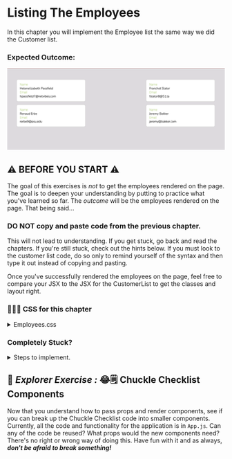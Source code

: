 # Listing The Employees
In this chapter you will implement the Employee list the same way we did the Customer list.

### Expected Outcome:
<img src="./images/repair-employee-list.png" width="700" />

## ⚠️ BEFORE YOU START ⚠️
The goal of this exercises is _not_ to get the employees rendered on the page. The goal is to deepen your understanding by putting to practice what you've learned so far. The _outcome_ will be the employees rendered on the page. That being said...

### DO NOT copy and paste code from the previous chapter.

This will not lead to understanding. If you get stuck, go back and read the chapters. If you're still stuck, check out the hints below. If you must look to the customer list code, do so only to remind yourself of the syntax and then type it out instead of copying and pasting. 

Once you've successfully rendered the employees on the page, feel free to compare your JSX to the JSX for the CustomerList to get the classes and layout right. 

### 🔸🔻🔹 CSS for this chapter
<details>
  <summary>Employees.css</summary>

  ```css
    .employees {
      display: flex;
      flex-direction: row;
      flex-wrap: wrap;
      justify-content: space-between;
      margin: 3rem;
    }

    .employees > * {
      flex-basis: 31%;
      margin: 0.5rem;
    }
  ```
</details>

### Completely Stuck?
<details>
  <summary>Steps to implement.</summary>

  1. Add function to userService to get staff users
  2. Create employees directory and add EmployeeList module
  3. Create Employees.css module and import to EmployeeList
  4. Create EmployeeList component
  5. Create a state variable to store the employees
  6. Get the employees on the initial render
  7. Map the employees in the JSX
  8. For each employee, render the User component and pass the employee to the user prop
  9.  Render the EmployeeList component in the App component
</details>

## 🧭 ***Explorer Exercise :*** 😂🗒 Chuckle Checklist Components
Now that you understand how to pass props and render components, see if you can break up the Chuckle Checklist code into smaller components. Currently, all the code and functionality for the application is in `App.js`. Can any of the code be reused? What props would the new components need? There's no right or wrong way of doing this. Have fun with it and as always, ***don't be afraid to break something!***